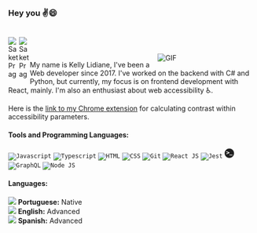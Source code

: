 ### Hey you :v:😄


<br/>

<a href="mailto:k3gonzaga@gmail.com">
<img align="left" alt="Saket Prag" width="22px" src="https://cdn.jsdelivr.net/npm/simple-icons@v3/icons/gmail.svg" />
</a>
<a href="https://www.linkedin.com/in/kellylid/" target="_blank">
<img align="left" alt="Saket Prag" width="22px" src="https://cdn.jsdelivr.net/npm/simple-icons@v3/icons/linkedin.svg" />
</a>
<br />

<br />

<img align="right" width="200" alt="GIF" src="https://media1.giphy.com/media/2TjUu76UJQgSKFMNmI/giphy.gif?cid=ecf05e47xq7ef9mdwenpfxnd5olfhowt9digpn9ssr9cfv7y&ep=v1_gifs_search&rid=giphy.gif&ct=g" />

My name is Kelly Lidiane, I've been a Web developer since 2017. I've worked on the backend with C# and Python, but currently, my focus is on frontend development with React, mainly. I'm also an enthusiast about web accessibility ♿.

Here is the <a href="https://chromewebstore.google.com/detail/nkeghlggapilpldholmggooimblebpgn" target="_blank">link to my Chrome extension</a> for calculating contrast within accessibility parameters.


#### Tools and Programming Languages:

<code><img height="20" src="https://cdn-icons-png.flaticon.com/512/5968/5968292.png" alt="Javascript" /></code>
<code><img height="20" src="https://cdn-icons-png.flaticon.com/512/5968/5968381.png" alt="Typescript" /></code>
<code><img height="20" src="https://cdn-icons-png.flaticon.com/512/919/919827.png" alt="HTML" /></code>
<code><img height="20" src="https://cdn-icons-png.flaticon.com/512/919/919826.png" alt="CSS" /></code>
<code><img height="20" src="https://cdn-icons-png.flaticon.com/512/15466/15466163.png" alt="Git" /></code>
<code><img height="20" src="https://cdn-icons-png.flaticon.com/512/1126/1126012.png" alt="React JS" /></code>
<code><img height="20" src="https://cdn.iconscout.com/icon/free/png-256/free-jest-3629451-3031514.png" alt="Jest" /></code>
<code><img height="20" src="https://raw.githubusercontent.com/github/explore/80688e429a7d4ef2fca1e82350fe8e3517d3494d/topics/terminal/terminal.png"></code>
<code><img height="20" src="https://upload.wikimedia.org/wikipedia/commons/thumb/1/17/GraphQL_Logo.svg/2048px-GraphQL_Logo.svg.png" alt="GraphQL" /></code>
<code><img height="20" src="https://static-00.iconduck.com/assets.00/node-js-icon-1817x2048-g8tzf91e.png" alt="Node JS" /></code>
#### Languages:

<img height="16" src="https://cdn-icons-png.flaticon.com/512/7561/7561893.png" /> <strong>Portuguese:</strong> Native
<br /><img height="16" src="https://cdn-icons-png.flaticon.com/512/10598/10598913.png" /> <strong>English:</strong> Advanced
<br /><img height="16" src="https://cdn-icons-png.flaticon.com/512/7562/7562024.png" /> <strong>Spanish:</strong> Advanced
